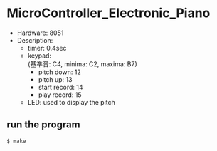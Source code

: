 # MicroController_Electronic_Piano
- Hardware: 8051  
- Description:  
	- timer: 0.4sec
	- keypad:  
		(基準音: C4, minima: C2, maxima: B7)  
		- pitch down: 12  
		- pitch up: 13  
		- start record: 14  
		- play record: 15  
	- LED: used to display the pitch

## run the program
```
$ make
```

